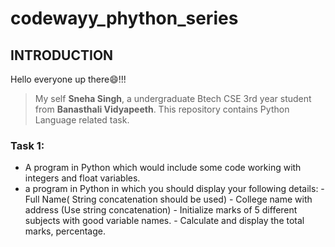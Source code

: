 # codewayy_phython_series
## INTRODUCTION
Hello everyone up there:smile:!!!

>My self **Sneha Singh**, a undergraduate Btech CSE 3rd year student from **Banasthali Vidyapeeth**.
>This repository contains Python Language related task.
### Task 1:
- A program in Python which would include some code working with integers and float variables.
- a program in Python in which you should display your following details:
      -  Full Name( String concatenation should be used)
      -  College name with address (Use string concatenation)
      -  Initialize marks of 5 different subjects with good variable names.
      -  Calculate and display the total marks, percentage.
